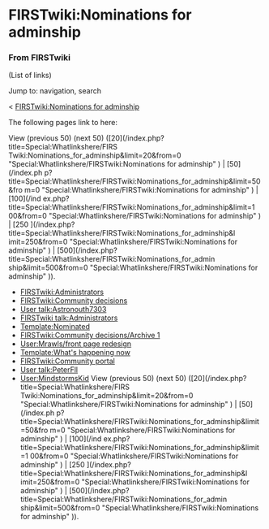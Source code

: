 # FIRSTwiki:Nominations for adminship

### From FIRSTwiki

(List of links)

Jump to: navigation, search

&lt; [FIRSTwiki:Nominations for
adminship](/index.php?title=FIRSTwiki:Nominations_for_adminship&redirect=no
"FIRSTwiki:Nominations for adminship" )  

The following pages link to here:

View (previous 50) (next 50) ([20](/index.php?title=Special:Whatlinkshere/FIRS
Twiki:Nominations_for_adminship&limit=20&from=0
"Special:Whatlinkshere/FIRSTwiki:Nominations for adminship" ) | [50](/index.ph
p?title=Special:Whatlinkshere/FIRSTwiki:Nominations_for_adminship&limit=50&fro
m=0 "Special:Whatlinkshere/FIRSTwiki:Nominations for adminship" ) | [100](/ind
ex.php?title=Special:Whatlinkshere/FIRSTwiki:Nominations_for_adminship&limit=1
00&from=0 "Special:Whatlinkshere/FIRSTwiki:Nominations for adminship" ) | [250
](/index.php?title=Special:Whatlinkshere/FIRSTwiki:Nominations_for_adminship&l
imit=250&from=0 "Special:Whatlinkshere/FIRSTwiki:Nominations for adminship" )
| [500](/index.php?title=Special:Whatlinkshere/FIRSTwiki:Nominations_for_admin
ship&limit=500&from=0 "Special:Whatlinkshere/FIRSTwiki:Nominations for
adminship" )).

  * [FIRSTwiki:Administrators](FIRSTwiki:Administrators "FIRSTwiki:Administrators" )
  * [FIRSTwiki:Community decisions](FIRSTwiki:Community_decisions "FIRSTwiki:Community decisions" )
  * [User talk:Astronouth7303](User_talk:Astronouth7303 "User talk:Astronouth7303" )
  * [FIRSTwiki talk:Administrators](FIRSTwiki_talk:Administrators "FIRSTwiki talk:Administrators" )
  * [Template:Nominated](Template:Nominated "Template:Nominated" )
  * [FIRSTwiki:Community decisions/Archive 1](FIRSTwiki:Community_decisions/Archive_1 "FIRSTwiki:Community decisions/Archive 1" )
  * [User:Mrawls/front page redesign](User:Mrawls/front_page_redesign "User:Mrawls/front page redesign" )
  * [Template:What's happening now](Template:What%27s_happening_now "Template:What's happening now" )
  * [FIRSTwiki:Community portal](FIRSTwiki:Community_portal "FIRSTwiki:Community portal" )
  * [User talk:PeterFll](User_talk:PeterFll "User talk:PeterFll" )
  * [User:MindstormsKid](User:MindstormsKid "User:MindstormsKid" )
View (previous 50) (next 50) ([20](/index.php?title=Special:Whatlinkshere/FIRS
Twiki:Nominations_for_adminship&limit=20&from=0
"Special:Whatlinkshere/FIRSTwiki:Nominations for adminship" ) | [50](/index.ph
p?title=Special:Whatlinkshere/FIRSTwiki:Nominations_for_adminship&limit=50&fro
m=0 "Special:Whatlinkshere/FIRSTwiki:Nominations for adminship" ) | [100](/ind
ex.php?title=Special:Whatlinkshere/FIRSTwiki:Nominations_for_adminship&limit=1
00&from=0 "Special:Whatlinkshere/FIRSTwiki:Nominations for adminship" ) | [250
](/index.php?title=Special:Whatlinkshere/FIRSTwiki:Nominations_for_adminship&l
imit=250&from=0 "Special:Whatlinkshere/FIRSTwiki:Nominations for adminship" )
| [500](/index.php?title=Special:Whatlinkshere/FIRSTwiki:Nominations_for_admin
ship&limit=500&from=0 "Special:Whatlinkshere/FIRSTwiki:Nominations for
adminship" )).

